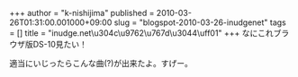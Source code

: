 +++
author = "k-nishijima"
published = 2010-03-26T01:31:00.001000+09:00
slug = "blogspot-2010-03-26-inudgenet"
tags = []
title = "inudge.net\u304c\u9762\u767d\u3044\uff01"
+++
なにこれブラウザ版DS-10見たい！  
  

  
  
適当にいじったらこんな曲(?)が出来たよ。すげー。
